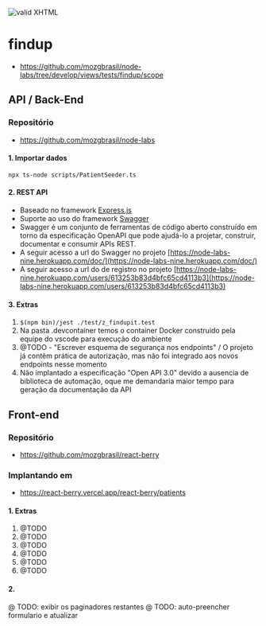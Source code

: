 [checkmark]: https://raw.githubusercontent.com/mozgbrasil/mozgbrasil.github.io/master/assets/images/logos/logo_32_32.png "MOZG"

![valid XHTML][checkmark]

# findup

- https://github.com/mozgbrasil/node-labs/tree/develop/views/tests/findup/scope

## API / Back-End

### Repositório

- https://github.com/mozgbrasil/node-labs

#### 1. Importar dados

`npx ts-node scripts/PatientSeeder.ts`

#### 2. REST API

- Baseado no framework [Express.js](https://expressjs.com/)
- Suporte ao uso do framework [Swagger](<https://en.wikipedia.org/wiki/Swagger_(software)>)
- Swagger é um conjunto de ferramentas de código aberto construído em torno da especificação OpenAPI que pode ajudá-lo a projetar, construir, documentar e consumir APIs REST.
- A seguir acesso a url do Swagger no projeto [https://node-labs-nine.herokuapp.com/doc/](https://node-labs-nine.herokuapp.com/doc/)
- A seguir acesso a url do de registro no projeto [https://node-labs-nine.herokuapp.com/users/613253b83d4bfc65cd4113b3](https://node-labs-nine.herokuapp.com/users/613253b83d4bfc65cd4113b3)

#### 3. Extras

1. `$(npm bin)/jest ./test/z_findupit.test`
2. Na pasta .devcontainer temos o container Docker construido pela equipe do vscode para execução do ambiente
3. @TODO - "Escrever esquema de segurança nos endpoints" / O projeto já contêm prática de autorização, mas não foi integrado aos novos endpoints nesse momento
4. Não implantado a especificação "Open API 3.0" devido a ausencia de biblioteca de automação, oque me demandaria maior tempo para geração da documentação da API

## Front-end

### Repositório

- https://github.com/mozgbrasil/react-berry

### Implantando em

- https://react-berry.vercel.app/react-berry/patients

#### 1. Extras

1. @TODO
2. @TODO
3. @TODO
4. @TODO
5. @TODO
6. @TODO

#### 2.

@ TODO: exibir os paginadores restantes
@ TODO: auto-preencher formulario e atualizar
